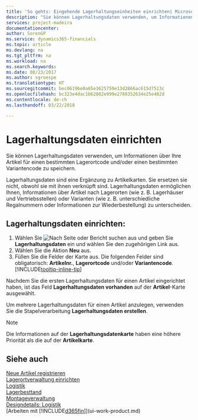 ```yaml
---
title: 'So gehts: Eingehende Lagerhaltungseinheiten einrichten| Microsoft Docs'
description: "Sie können Lagerhaltungsdaten verwenden, um Informationen über Ihre Artikel für einen bestimmten Lagerortcode und/oder einen bestimmten Variantencode zu speichern."
services: project-madeira
documentationcenter: 
author: SorenGP
ms.service: dynamics365-financials
ms.topic: article
ms.devlang: na
ms.tgt_pltfrm: na
ms.workload: na
ms.search.keywords: 
ms.date: 08/23/2017
ms.author: sgroespe
ms.translationtype: HT
ms.sourcegitcommit: bec0619be0a65e3625759e13d2866ac615d7513c
ms.openlocfilehash: bc323e4dac1b62802e999e2780352634e25e482d
ms.contentlocale: de-ch
ms.lasthandoff: 03/22/2018

---
```

# <a name="set-up-stockkeeping-units"></a>Lagerhaltungsdaten einrichten
Sie können Lagerhaltungsdaten verwenden, um Informationen über Ihre Artikel für einen bestimmten Lagerortcode und/oder einen bestimmten Variantencode zu speichern.  

 Lagerhaltungsdaten sind eine Ergänzung zu Artikelkarten. Sie ersetzen sie nicht, obwohl sie mit ihnen verknüpft sind. Lagerhaltungsdaten ermöglichen Ihnen, Informationen über Artikel nach Lagerorten (wie z. B. Lagerhäuser und Vertriebsstellen) oder Varianten (wie z. B. unterschiedliche Regalnummern oder Informationen zur Wiederbestellung) zu unterscheiden.  

## <a name="to-set-up-a-stockkeeping-unit"></a>Lagerhaltungsdaten einrichten:  

1.  Wählen Sie ![Nach Seite oder Bericht suchen](media/ui-search/search_small.png "Symbol nach Seite oder Bericht suchen") aus und geben Sie **Lagerhaltungsdaten** ein und wählen Sie den zugehörigen Link aus.  
2.  Wählen Sie die Aktion **Neu** aus.  
3.  Füllen Sie die Felder der Karte aus. Die folgenden Felder sind obligatorisch: **Artikelnr.**, **Lagerortcode** und/oder **Variantencode**. [!INCLUDE[tooltip-inline-tip](includes/tooltip-inline-tip_md.md)]  

Nachdem Sie die ersten Lagerhaltungsdaten für einen Artikel eingerichtet haben, ist das Feld **Lagerhaltungsdaten vorhanden** auf der **Artikel**-Karte ausgewählt.  

Um mehrere Lagerhaltungsdaten für einen Artikel anzulegen, verwenden Sie die Stapelverarbeitung **Lagerhaltungsdaten erstellen**.  

> [!NOTE]  
>  Die Informationen auf der **Lagerhaltungsdatenkarte** haben eine höhere Priorität als die auf der **Artikelkarte**.  

## <a name="see-also"></a>Siehe auch  
[Neue Artikel registrieren](inventory-how-register-new-items.md)  
[Lagerortverwaltung einrichten](warehouse-setup-warehouse.md)  
[Logistik](warehouse-manage-warehouse.md)  
[Lagerbesttand](inventory-manage-inventory.md)  
[Montageverwaltung](assembly-assemble-items.md)    
[Designdetails: Logistik](design-details-warehouse-management.md)  
[Arbeiten mit [!INCLUDE[d365fin](includes/d365fin_md.md)]](ui-work-product.md)  

